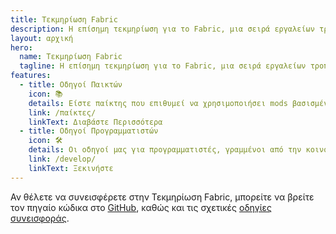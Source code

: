 ```yaml
---
title: Τεκμηρίωση Fabric
description: Η επίσημη τεκμηρίωση για το Fabric, μια σειρά εργαλείων τροποποίησης (modding) για το Minecraft.
layout: αρχική
hero:
  name: Τεκμηρίωση Fabric
  tagline: Η επίσημη τεκμηρίωση για το Fabric, μια σειρά εργαλείων τροποποίησης (modding) για το Minecraft.
features:
  - title: Οδηγοί Παικτών
    icon: 📚
    details: Είστε παίκτης που επιθυμεί να χρησιμοποιήσει mods βασισμένα στο Fabric; Οι οδηγοί μας για τους παίκτες σας καλύπτουν. Αυτοί οι οδηγοί θα σας βοηθήσουν στη λήψη, εγκατάσταση και αντιμετώπιση προβλημάτων των mods Fabric.
    link: /παίκτες/
    linkText: Διαβάστε Περισσότερα
  - title: Οδηγοί Προγραμματιστών
    icon: 🛠️
    details: Οι οδηγοί μας για προγραμματιστές, γραμμένοι από την κοινότητά μας, καλύπτουν τα πάντα, από τη δημιουργία του περιβάλλοντος ανάπτυξής σας μέχρι προχωρημένα θέματα όπως η απόδοση και η δικτύωση.
    link: /develop/
    linkText: Ξεκινήστε
---
```


Αν θέλετε να συνεισφέρετε στην Τεκμηρίωση Fabric, μπορείτε να βρείτε τον πηγαίο κώδικα στο [GitHub](https://github.com/FabricMC/fabric-docs), καθώς και τις σχετικές [οδηγίες συνεισφοράς](./contributing).

